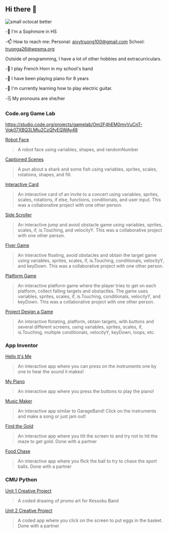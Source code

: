 ## Hi there 👋
![small octocat better](https://github.com/atruong07/atruong07/assets/146837696/b60f11d8-77c0-4b5b-9f6e-10b00adca17d)


-🏫 I'm a Sophmore in HS 

-📫 How to reach me: Personal: aivytruong100@gmail.com    School: truonga26@wpsma.org 

Outside of programming, I have a lot of other hobbies and extracurriculars.

-📯 I play French Horn in my school's band 

-🎹 I have been playing piano for 8 years 

-🎸 I'm currently learning how to play electric guitar. 

-🗒 My pronouns are she/her 

### Code.org Game Lab 
https://studio.code.org/projects/gamelab/Om2F4hEM0mvVuCnT-Vqk07XBQ3LMlu2CzQfyEQWAy48

[Robot Face](https://studio.code.org/projects/gamelab/qkDwzno72cCZd1_8vZm6RYjfbswKqpMpyFBVzlO5QpQ)
>A robot face using variables, shapes, and randomNumber

[Captioned Scenes](https://studio.code.org/projects/gamelab/Om2F4hEM0mvVuCnT-Vqk07XBQ3LMlu2CzQfyEQWAy48)
>A pun about a shark and some fish using variables, sprites, scales, rotations, shapes, and fill.

[Interactive Card](https://studio.code.org/projects/gamelab/5Bs2n54RxbQwQ295LFA9ughUE4TN3GqOvOp0RfbzFK4)
> An interactive card of an invite to a concert using variables, sprites, scales, rotations, if else, functions, conditionals, and user input. This was a collaborative project with one other person. 

[Side Scroller](https://studio.code.org/projects/gamelab/zb1r0DtLI9bDEJDuIqAxIdykgqULtDKbx5b82groRSM)
> An interactive jump and avoid obstacle game using variables, sprites, scales, if, is.Touching, and velocityY. This was a collaborative project with one other person. 

[Flyer Game](https://studio.code.org/projects/gamelab/fPu31y7VefDB4BkUwQGBTA4gWln3V1gSmZOPdtFBNZs)
> An interactive floating, avoid obstacles and obtain the target game using variables, sprites, scales, if, is.Touching, conditionals, velocityY, and keyDown. This was a collaborative project with one other person.

[Platform Game](https://studio.code.org/projects/gamelab/bBUf53k9ndp_GzDk9pzMtNrZniyePmVTtOcOiGaOt_s)
> An interactive platform game where the player tries to get on each platform, collect falling targets and obstactles. The game uses variables, sprites, scales, if, is.Touching, conditionals, velocityY, and keyDown. This was a collaborative project with one other person.

[Project Design a Game](https://studio.code.org/projects/gamelab/TDU0uPWtUyM0fjsySh5PquyyW2tAHy9knBjhIv1NN9E)
> An interactive flotating, platform, obtain targets, with buttons and several different screens, using variables, sprites, scales, if, is.Touching, multiple conditionals, velocityY, keyDown, loops, etc.

### App Inventor
[Hello It's Me](https://gallery.appinventor.mit.edu/?galleryid=c070a5e5-3016-4d77-870e-e04b44a09f4b)
> An interactive app where you can press on the instruments one by one to hear the sound it makes!

[My Piano](https://gallery.appinventor.mit.edu/?galleryid=03e08a37-7efe-4e03-bb1c-162bde7f23e5)
> An interactive app where you press the buttons to play the piano! 

[Music Maker](https://gallery.appinventor.mit.edu/?galleryid=7d72b78f-c45e-4341-8a45-e1393bf856b5)
> An interactive app similar to GarageBand! Click on the instruments and make a song or just jam out!

[Find the Gold](https://ai2.appinventor.mit.edu/#5560083112919040)
> An interactive app where you tilt the screen to and try not to hit the maze to get gold. Done with a partner

[Food Chase](https://ai2.appinventor.mit.edu/#4711762697781248)
> An interactive app where you flick the ball to try to chase the sport balls. Done with a partner

### CMU Python
[Unit 1 Creative Project](https://academy.cs.cmu.edu/exercise/4133/)
> A coded drawing of promo art for Kessoku Band

[Unit 2 Creative Project](https://academy.cs.cmu.edu/exercise/4190/)
> A coded app where you click on the screen to put eggs in the basket. Done with a partner 

